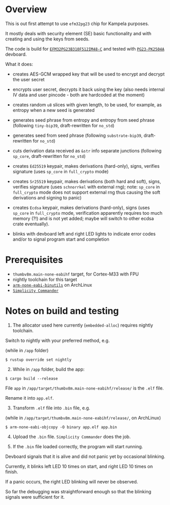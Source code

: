 # Overview

This is out first attempt to use `efm32pg23` chip for Kampela purposes.

It mostly deals with security element (SE) basic functionality and with creating and using the keys from seeds.

The code is build for [`EFM32PG23B310F512IM48-C`](https://www.silabs.com/mcu/32-bit-microcontrollers/efm32pg23-series-2/device.efm32pg23b310f512im48) and tested with [`PG23-PK2504A`](https://www.silabs.com/development-tools/mcu/32-bit/efm32pg23-pro-kit?tab=overview) devboard.

What it does:

- creates AES-GCM wrapped key that will be used to encrypt and decrypt the user secret
- encrypts user secret, decrypts it back using the key (also needs internal IV data and user pincode - both are hardcoded at the moment)
- creates random `u8` slices with given length, to be used, for example, as entropy when a new seed is generated
- generates seed phrase from entropy and entropy from seed phrase (following `tiny-bip39`, draft-rewritten for `no_std`)
- generates seed from seed phrase (following `substrate-bip39`, draft-rewritten for `no_std`)
- cuts derivation data received as `&str` info separate junctions (following `sp_core`, draft-rewritten for `no_std`)
- creates `Ed25519` keypair, makes derivations (hard-only), signs, verifies signature (uses `sp_core` in `full_crypto` mode)
- creates `Sr25519` keypair, makes derivations (both hard and soft), signs, verifies signature (uses `schnorrkel` with external rng); note: `sp_core` in `full_crypto` mode does not support external rng thus causing the soft derivations and signing to panic)
- creates `Ecdsa` keypair, makes derivations (hard-only), signs (uses `sp_core` in `full_crypto` mode, verification apparently requires too much memory (?!) and is not yet added; maybe will switch to other ecdsa crate eventually).

- blinks with devboard left and right LED lights to indicate error codes and/or to signal program start and completion

# Prerequisites

- `thumbv8m.main-none-eabihf` target, for Cortex-M33 with FPU
- nightly toolchain for this target
- [`arm-none-eabi-binutils`](https://archlinux.org/packages/community/x86_64/arm-none-eabi-binutils/) on ArchLinux
- [`Simplicity Commander`](https://community.silabs.com/s/article/simplicity-commander?language=en_US)


# Notes on build and testing

1. The allocator used here currently (`embedded-alloc`) requires nightly toolchain.

Switch to nightly with your preferred method, e.g.

(while in `/app` folder)

`$ rustup override set nightly`

2. While in `/app` folder, build the app:

`$ cargo build --release`

File `app` in `/app/target/thumbv8m.main-none-eabihf/release/` is the `.elf` file.

Rename it into `app.elf`.

3. Transform `.elf` file into `.bin` file, e.g.

(while in `/app/target/thumbv8m.main-none-eabihf/release/`, on ArchLinux)

`$ arm-none-eabi-objcopy -O binary app.elf app.bin`

4. Upload the `.bin` file. `Simplicity Commander` does the job.

5. If the `.bin` file loaded correctly, the program will start running.

Devboard signals that it is alive and did not panic yet by occasional blinking.

Currently, it blinks left LED 10 times on start, and right LED 10 times on finish.

If a panic occurs, the right LED blinking will never be observed.

So far the debugging was straightforward enough so that the blinking signals were sufficient for it.
